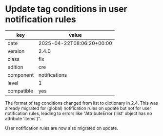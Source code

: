 [//]: # (werk v2)
# Update tag conditions in user notification rules

key        | value
---------- | ---
date       | 2025-04-22T08:06:20+00:00
version    | 2.4.0
class      | fix
edition    | cre
component  | notifications
level      | 1
compatible | yes

The format of tag conditions changed from list to dictionary in 2.4.
This was already migrated for (global) notification rules on update but not for
user notification rules, leading to errors like "AttributeError ('list' object
has no attribute 'items')".

User notification rules are now also migrated on update.
